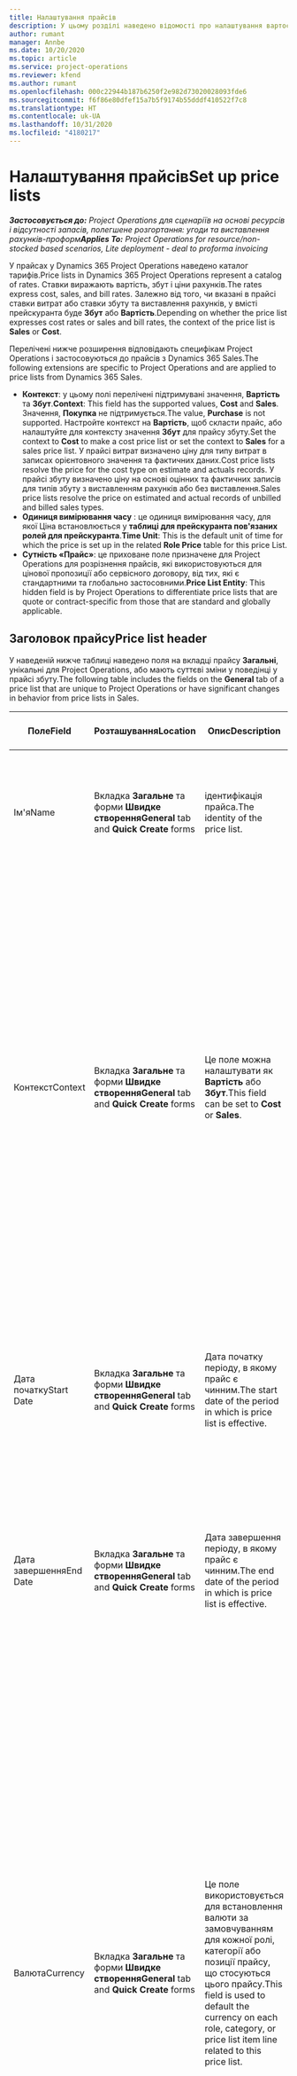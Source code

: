 ```yaml
---
title: Налаштування прайсів
description: У цьому розділі наведено відомості про налаштування вартості та прайсів.
author: rumant
manager: Annbe
ms.date: 10/20/2020
ms.topic: article
ms.service: project-operations
ms.reviewer: kfend
ms.author: rumant
ms.openlocfilehash: 000c22944b187b6250f2e982d73020028093fde6
ms.sourcegitcommit: f6f86e80dfef15a7b5f9174b55dddf410522f7c8
ms.translationtype: HT
ms.contentlocale: uk-UA
ms.lasthandoff: 10/31/2020
ms.locfileid: "4180217"
---
```

# <a name="set-up-price-lists"></a><span data-ttu-id="51ff3-103">Налаштування прайсів</span><span class="sxs-lookup"><span data-stu-id="51ff3-103">Set up price lists</span></span>

<span data-ttu-id="51ff3-104">_**Застосовується до:** Project Operations для сценаріїв на основі ресурсів і відсутності запасів, полегшене розгортання: угоди та виставлення рахунків-проформ_</span><span class="sxs-lookup"><span data-stu-id="51ff3-104">_**Applies To:** Project Operations for resource/non-stocked based scenarios, Lite deployment - deal to proforma invoicing_</span></span>

<span data-ttu-id="51ff3-105">У прайсах у Dynamics 365 Project Operations наведено каталог тарифів.</span><span class="sxs-lookup"><span data-stu-id="51ff3-105">Price lists in Dynamics 365 Project Operations represent a catalog of rates.</span></span> <span data-ttu-id="51ff3-106">Ставки виражають вартість, збут і ціни рахунків.</span><span class="sxs-lookup"><span data-stu-id="51ff3-106">The rates express cost, sales, and bill rates.</span></span> <span data-ttu-id="51ff3-107">Залежно від того, чи вказані в прайсі ставки витрат або ставки збуту та виставлення рахунків, у вмісті прейскуранта буде **Збут** або **Вартість**.</span><span class="sxs-lookup"><span data-stu-id="51ff3-107">Depending on whether the price list expresses cost rates or sales and bill rates, the context of the price list is **Sales** or **Cost**.</span></span>

<span data-ttu-id="51ff3-108">Перелічені нижче розширення відповідають специфікам Project Operations і застосовуються до прайсів з Dynamics 365 Sales.</span><span class="sxs-lookup"><span data-stu-id="51ff3-108">The following extensions are specific to Project Operations and are applied to price lists from Dynamics 365 Sales.</span></span>

- <span data-ttu-id="51ff3-109">**Контекст**: у цьому полі перелічені підтримувані значення, **Вартість** та **Збут**.</span><span class="sxs-lookup"><span data-stu-id="51ff3-109">**Context**: This field has the supported values, **Cost** and **Sales**.</span></span> <span data-ttu-id="51ff3-110">Значення, **Покупка** не підтримується.</span><span class="sxs-lookup"><span data-stu-id="51ff3-110">The value, **Purchase** is not supported.</span></span> <span data-ttu-id="51ff3-111">Настройте контекст на **Вартість**, щоб скласти прайс, або налаштуйте для контексту значення **Збут** для прайсу збуту.</span><span class="sxs-lookup"><span data-stu-id="51ff3-111">Set the context to **Cost** to make a cost price list or set the context to **Sales** for a sales price list.</span></span> <span data-ttu-id="51ff3-112">У прайсі витрат визначено ціну для типу витрат в записах орієнтовного значення та фактичних даних.</span><span class="sxs-lookup"><span data-stu-id="51ff3-112">Cost price lists resolve the price for the cost type on estimate and actuals records.</span></span> <span data-ttu-id="51ff3-113">У прайсі збуту визначено ціну на основі оцінних та фактичних записів для типів збуту з виставленням рахунків або без виставлення.</span><span class="sxs-lookup"><span data-stu-id="51ff3-113">Sales price lists resolve the price on estimated and actual records of unbilled and billed sales types.</span></span>
- <span data-ttu-id="51ff3-114">**Одиниця вимірювання часу** : це одиниця вимірювання часу, для якої Ціна встановлюється у **таблиці для прейскуранта пов'язаних ролей для прейскуранта**.</span><span class="sxs-lookup"><span data-stu-id="51ff3-114">**Time Unit**: This is the default unit of time for which the price is set up in the related **Role Price** table for this price List.</span></span>
- <span data-ttu-id="51ff3-115">**Сутність «Прайс»**: це приховане поле призначене для Project Operations для розрізнення прайсів, які використовуються для цінової пропозиції або сервісного договору, від тих, які є стандартними та глобально застосовними.</span><span class="sxs-lookup"><span data-stu-id="51ff3-115">**Price List Entity**: This  hidden field is by Project Operations to differentiate price lists that are quote or contract-specific from those that are standard and globally applicable.</span></span>

## <a name="price-list-header"></a><span data-ttu-id="51ff3-116">Заголовок прайсу</span><span class="sxs-lookup"><span data-stu-id="51ff3-116">Price list header</span></span>

<span data-ttu-id="51ff3-117">У наведеній нижче таблиці наведено поля на вкладці прайсу **Загальні**, унікальні для Project Operations, або мають суттєві зміни у поведінці у прайсі збуту.</span><span class="sxs-lookup"><span data-stu-id="51ff3-117">The following table includes the fields on the **General** tab of a price list that are unique to Project Operations or have significant changes in behavior from price lists in Sales.</span></span>

| <span data-ttu-id="51ff3-118">Поле</span><span class="sxs-lookup"><span data-stu-id="51ff3-118">Field</span></span> | <span data-ttu-id="51ff3-119">Розташування</span><span class="sxs-lookup"><span data-stu-id="51ff3-119">Location</span></span> | <span data-ttu-id="51ff3-120">Опис</span><span class="sxs-lookup"><span data-stu-id="51ff3-120">Description</span></span> | <span data-ttu-id="51ff3-121">Вплив на наступні етапи</span><span class="sxs-lookup"><span data-stu-id="51ff3-121">Downstream impact</span></span> |
| --- | --- | --- | --- |
| <span data-ttu-id="51ff3-122">Ім'я</span><span class="sxs-lookup"><span data-stu-id="51ff3-122">Name</span></span> | <span data-ttu-id="51ff3-123">Вкладка **Загальне** та форми **Швидке створення**</span><span class="sxs-lookup"><span data-stu-id="51ff3-123">**General** tab and **Quick Create** forms</span></span> | <span data-ttu-id="51ff3-124">ідентифікація прайса.</span><span class="sxs-lookup"><span data-stu-id="51ff3-124">The identity of the price list.</span></span> | <span data-ttu-id="51ff3-125">Прайс відображається з цим значенням на всіх сторінках списків і розкривних параметрах.</span><span class="sxs-lookup"><span data-stu-id="51ff3-125">The price list is shown with this value on all list pages and drop-down options.</span></span>|
| <span data-ttu-id="51ff3-126">Контекст</span><span class="sxs-lookup"><span data-stu-id="51ff3-126">Context</span></span> | <span data-ttu-id="51ff3-127">Вкладка **Загальне** та форми **Швидке створення**</span><span class="sxs-lookup"><span data-stu-id="51ff3-127">**General** tab and **Quick Create** forms</span></span> | <span data-ttu-id="51ff3-128">Це поле можна налаштувати як **Вартість** або **Збут**.</span><span class="sxs-lookup"><span data-stu-id="51ff3-128">This field can be set to **Cost** or **Sales**.</span></span> | <span data-ttu-id="51ff3-129">Прайс зі значенням **Вартість** використовується для пошуку ціни для оцінки вартості та фактичних витрат.</span><span class="sxs-lookup"><span data-stu-id="51ff3-129">A price list set to **Cost** is used to look up the price for cost estimates and cost actuals.</span></span> <span data-ttu-id="51ff3-130">Прайс зі значенням **Збут** використовується для пошуку ціни для оцінки збуту та фактичного збуту.</span><span class="sxs-lookup"><span data-stu-id="51ff3-130">A price list set to **Sales** is used to look up the price for sales estimates and sales actuals.</span></span> <span data-ttu-id="51ff3-131">Лише прайс зі значенням вмісту **Збут** можна вкласти до прайсів проекту для клієнтів, пропозицій проекту та сервісних договорів проекту.</span><span class="sxs-lookup"><span data-stu-id="51ff3-131">Only price lists that have the context set to **Sales** can be attached to project price lists for customers, project quotes, and project contracts.</span></span> |
| <span data-ttu-id="51ff3-132">Дата початку</span><span class="sxs-lookup"><span data-stu-id="51ff3-132">Start Date</span></span> | <span data-ttu-id="51ff3-133">Вкладка **Загальне** та форми **Швидке створення**</span><span class="sxs-lookup"><span data-stu-id="51ff3-133">**General** tab and **Quick Create** forms</span></span> | <span data-ttu-id="51ff3-134">Дата початку періоду, в якому прайс є чинним.</span><span class="sxs-lookup"><span data-stu-id="51ff3-134">The start date of the period in which is price list is effective.</span></span> | <span data-ttu-id="51ff3-135">У полі **Дата завершення** це поле використовується для визначення прайсу, який застосовується для певної оцінки або фактичної позиції.</span><span class="sxs-lookup"><span data-stu-id="51ff3-135">With the **End Date** field, this field is used to determine which price list is applicable for a certain estimate or actual line.</span></span> |
| <span data-ttu-id="51ff3-136">Дата завершення</span><span class="sxs-lookup"><span data-stu-id="51ff3-136">End Date</span></span> | <span data-ttu-id="51ff3-137">Вкладка **Загальне** та форми **Швидке створення**</span><span class="sxs-lookup"><span data-stu-id="51ff3-137">**General** tab and **Quick Create** forms</span></span> | <span data-ttu-id="51ff3-138">Дата завершення періоду, в якому прайс є чинним.</span><span class="sxs-lookup"><span data-stu-id="51ff3-138">The end date of the period in which is price list is effective.</span></span> | <span data-ttu-id="51ff3-139">У полі **Дата початку** це поле використовується для визначення прайсу, який застосовується для певної оцінки або фактичної позиції.</span><span class="sxs-lookup"><span data-stu-id="51ff3-139">With the **Start Date** field, this field is used to determine which price list is applicable for a certain estimate or actual line.</span></span> |
| <span data-ttu-id="51ff3-140">Валюта</span><span class="sxs-lookup"><span data-stu-id="51ff3-140">Currency</span></span> | <span data-ttu-id="51ff3-141">Вкладка **Загальне** та форми **Швидке створення**</span><span class="sxs-lookup"><span data-stu-id="51ff3-141">**General** tab and **Quick Create** forms</span></span> | <span data-ttu-id="51ff3-142">Це поле використовується для встановлення валюти за замовчуванням для кожної ролі, категорії або позиції прайсу, що стосуються цього прайсу.</span><span class="sxs-lookup"><span data-stu-id="51ff3-142">This field is used to default the currency on each role, category, or price list item line related to this price list.</span></span> | <span data-ttu-id="51ff3-143">У полі **Збут** прайси, ролі, категорії або рядки позиції прайсу не можна створити в будь-якій іншій валюті кріс цієї.</span><span class="sxs-lookup"><span data-stu-id="51ff3-143">On **Sales** price lists, roles, categories, or price list item lines can't be created in any currency other than this currency.</span></span> <span data-ttu-id="51ff3-144">У прайсі **Вартість** можна створити рядок ціни ролі в будь-якій валюті.</span><span class="sxs-lookup"><span data-stu-id="51ff3-144">On **Cost** price lists, you can create a role price line in any currency.</span></span> <span data-ttu-id="51ff3-145">Грошова одиниця, визначена тут, використовується за замовчуванням.</span><span class="sxs-lookup"><span data-stu-id="51ff3-145">The currency defined here is used as a default.</span></span> <span data-ttu-id="51ff3-146">Настройки користувача, пов'язані з цінами ролей, можуть перевизначати це значення, щоб увімкнути настроювання тарифів на вартість роботи в будь-якій валюті.</span><span class="sxs-lookup"><span data-stu-id="51ff3-146">The user setup that is related role prices can override this value to enable labor cost rate setup in any currency.</span></span> <span data-ttu-id="51ff3-147">Вартість категорії та вартість позиції прайсу можна встановити тільки у валюті, визначеній тут.</span><span class="sxs-lookup"><span data-stu-id="51ff3-147">Category cost rates and price list item costs can be set up only in the currency defined here.</span></span> |
| <span data-ttu-id="51ff3-148">Одиниця часу</span><span class="sxs-lookup"><span data-stu-id="51ff3-148">Time Unit</span></span> | <span data-ttu-id="51ff3-149">Вкладка **Загальне** та форми **Швидке створення**</span><span class="sxs-lookup"><span data-stu-id="51ff3-149">**General** tab and **Quick Create** forms</span></span> | <span data-ttu-id="51ff3-150">Це поле використовується для встановлення одиниці часу за замовчуванням для кожної ролі, що стосуються цього прайсу.</span><span class="sxs-lookup"><span data-stu-id="51ff3-150">This field is used to default the time unit on each role line related to this price list.</span></span> | <span data-ttu-id="51ff3-151">Це значення поля використовується лише для настроювання ціни пов’язаної ролі.</span><span class="sxs-lookup"><span data-stu-id="51ff3-151">This field value is only used on related role price setup.</span></span> <span data-ttu-id="51ff3-152">У прайсах **Вартість** і **Збут** можна створити рядок ціни ролі за будь-яку одиницю часу.</span><span class="sxs-lookup"><span data-stu-id="51ff3-152">On **Cost** and **Sales** price lists, you can create a role price line in any unit of time.</span></span> <span data-ttu-id="51ff3-153">Часова одиниця, визначена тут, використовується за замовчуванням.</span><span class="sxs-lookup"><span data-stu-id="51ff3-153">The time unit defined here is used as a default.</span></span> <span data-ttu-id="51ff3-154">Настройки користувача, пов'язані з цінами ролей, можуть перевизначати це значення, щоб увімкнути настроювання тарифів рахунку та вартості роботи в будь-якій одиниці часу.</span><span class="sxs-lookup"><span data-stu-id="51ff3-154">The user setup related role prices can override this value to enable labor cost and bill rate setup in any unit of time.</span></span> |
| <span data-ttu-id="51ff3-155">Опис</span><span class="sxs-lookup"><span data-stu-id="51ff3-155">Description</span></span> | <span data-ttu-id="51ff3-156">Вкладка **Загальне** та форми **Швидке створення**</span><span class="sxs-lookup"><span data-stu-id="51ff3-156">**General** tab and **Quick Create** forms</span></span> | <span data-ttu-id="51ff3-157">Це текстове поле дає змогу надавати багаторядковий опис прайсу.</span><span class="sxs-lookup"><span data-stu-id="51ff3-157">This text field allows you to provide a multi-line description of the price list.</span></span> | <span data-ttu-id="51ff3-158">Це поле відображається у поданнях **Пов’язане** у прайсі в різних сутностях, що мають пов’язаний прайс.</span><span class="sxs-lookup"><span data-stu-id="51ff3-158">This field is shown in the **Associated** views on the price list in various entities that have related price lists.</span></span> |
